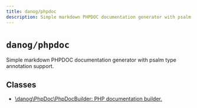 ```yaml
---
title: danog/phpdoc
description: Simple markdown PHPDOC documentation generator with psalm type annotation support.
---
```

# `danog/phpdoc`

Simple markdown PHPDOC documentation generator with psalm type annotation support.




## Classes
* [\danog\PhpDoc\PhpDocBuilder: PHP documentation builder.](danog/PhpDoc/PhpDocBuilder.md)

        
